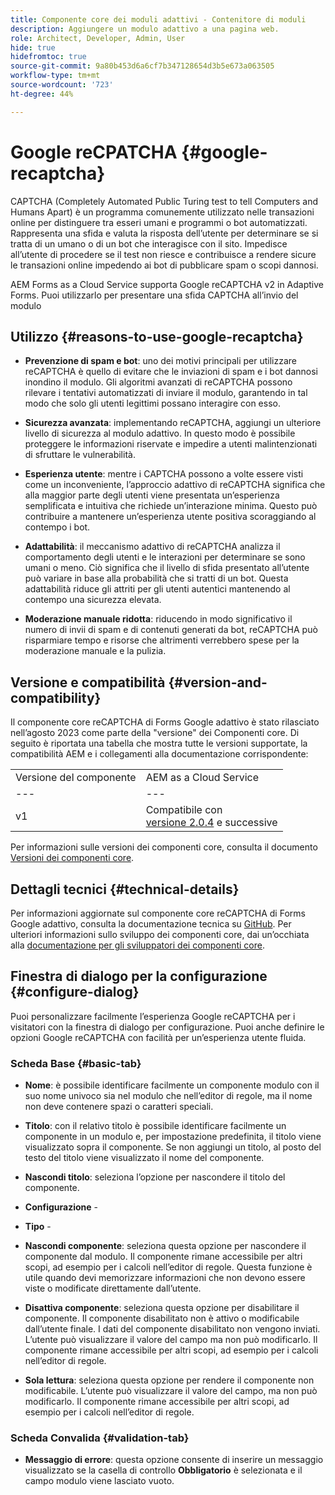 ```yaml
---
title: Componente core dei moduli adattivi - Contenitore di moduli
description: Aggiungere un modulo adattivo a una pagina web.
role: Architect, Developer, Admin, User
hide: true
hidefromtoc: true
source-git-commit: 9a80b453d6a6cf7b347128654d3b5e673a063505
workflow-type: tm+mt
source-wordcount: '723'
ht-degree: 44%

---
```



# Google reCPATCHA {#google-recaptcha}

CAPTCHA (Completely Automated Public Turing test to tell Computers and Humans Apart) è un programma comunemente utilizzato nelle transazioni online per distinguere tra esseri umani e programmi o bot automatizzati. Rappresenta una sfida e valuta la risposta dell’utente per determinare se si tratta di un umano o di un bot che interagisce con il sito. Impedisce all’utente di procedere se il test non riesce e contribuisce a rendere sicure le transazioni online impedendo ai bot di pubblicare spam o scopi dannosi.

AEM Forms as a Cloud Service supporta Google reCAPTCHA v2 in Adaptive Forms. Puoi utilizzarlo per presentare una sfida CAPTCHA all’invio del modulo

## Utilizzo {#reasons-to-use-google-recaptcha}


- **Prevenzione di spam e bot**: uno dei motivi principali per utilizzare reCAPTCHA è quello di evitare che le inviazioni di spam e i bot dannosi inondino il modulo. Gli algoritmi avanzati di reCAPTCHA possono rilevare i tentativi automatizzati di inviare il modulo, garantendo in tal modo che solo gli utenti legittimi possano interagire con esso.

- **Sicurezza avanzata**: implementando reCAPTCHA, aggiungi un ulteriore livello di sicurezza al modulo adattivo. In questo modo è possibile proteggere le informazioni riservate e impedire a utenti malintenzionati di sfruttare le vulnerabilità.

- **Esperienza utente**: mentre i CAPTCHA possono a volte essere visti come un inconveniente, l’approccio adattivo di reCAPTCHA significa che alla maggior parte degli utenti viene presentata un’esperienza semplificata e intuitiva che richiede un’interazione minima. Questo può contribuire a mantenere un’esperienza utente positiva scoraggiando al contempo i bot.

- **Adattabilità**: il meccanismo adattivo di reCAPTCHA analizza il comportamento degli utenti e le interazioni per determinare se sono umani o meno. Ciò significa che il livello di sfida presentato all’utente può variare in base alla probabilità che si tratti di un bot. Questa adattabilità riduce gli attriti per gli utenti autentici mantenendo al contempo una sicurezza elevata.

- **Moderazione manuale ridotta**: riducendo in modo significativo il numero di invii di spam e di contenuti generati da bot, reCAPTCHA può risparmiare tempo e risorse che altrimenti verrebbero spese per la moderazione manuale e la pulizia.

## Versione e compatibilità {#version-and-compatibility}

Il componente core reCAPTCHA di Forms Google adattivo è stato rilasciato nell’agosto 2023 come parte della &quot;versione&quot; dei Componenti core. Di seguito è riportata una tabella che mostra tutte le versioni supportate, la compatibilità AEM e i collegamenti alla documentazione corrispondente:

|  |  |
|---|---|
| Versione del componente | AEM as a Cloud Service |
| --- | --- |
| v1 | Compatibile con<br>[versione 2.0.4](/help/versions.md) e successive | Compatibile | Compatibile |

Per informazioni sulle versioni dei componenti core, consulta il documento [Versioni dei componenti core](/help/versions.md).

## Dettagli tecnici {#technical-details}

Per informazioni aggiornate sul componente core reCAPTCHA di Forms Google adattivo, consulta la documentazione tecnica su [GitHub](https://github.com/adobe/aem-core-forms-components/tree/master/ui.af.apps/src/main/content/jcr_root/apps/core/fd/components/form/recaptcha/v1/recaptcha). Per ulteriori informazioni sullo sviluppo dei componenti core, dai un’occhiata alla [documentazione per gli sviluppatori dei componenti core](/help/developing/overview.md).

## Finestra di dialogo per la configurazione {#configure-dialog}

Puoi personalizzare facilmente l’esperienza Google reCAPTCHA per i visitatori con la finestra di dialogo per configurazione. Puoi anche definire le opzioni Google reCAPTCHA con facilità per un’esperienza utente fluida.

### Scheda Base {#basic-tab}

- **Nome**: è possibile identificare facilmente un componente modulo con il suo nome univoco sia nel modulo che nell’editor di regole, ma il nome non deve contenere spazi o caratteri speciali.

- **Titolo**: con il relativo titolo è possibile identificare facilmente un componente in un modulo e, per impostazione predefinita, il titolo viene visualizzato sopra il componente. Se non aggiungi un titolo, al posto del testo del titolo viene visualizzato il nome del componente.

- **Nascondi titolo**: seleziona l’opzione per nascondere il titolo del componente.

- **Configurazione** -

- **Tipo** -

- **Nascondi componente**: seleziona questa opzione per nascondere il componente dal modulo. Il componente rimane accessibile per altri scopi, ad esempio per i calcoli nell’editor di regole. Questa funzione è utile quando devi memorizzare informazioni che non devono essere viste o modificate direttamente dall’utente.

- **Disattiva componente**: seleziona questa opzione per disabilitare il componente. Il componente disabilitato non è attivo o modificabile dall’utente finale. I dati del componente disabilitato non vengono inviati. L’utente può visualizzare il valore del campo ma non può modificarlo. Il componente rimane accessibile per altri scopi, ad esempio per i calcoli nell’editor di regole.

- **Sola lettura**: seleziona questa opzione per rendere il componente non modificabile. L’utente può visualizzare il valore del campo, ma non può modificarlo. Il componente rimane accessibile per altri scopi, ad esempio per i calcoli nell’editor di regole.

### Scheda Convalida {#validation-tab}

- **Messaggio di errore**: questa opzione consente di inserire un messaggio visualizzato se la casella di controllo **Obbligatorio** è selezionata e il campo modulo viene lasciato vuoto.


